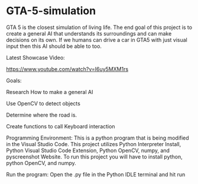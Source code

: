 # GTA-5-simulation
GTA 5 is the closest simulation of living life. The end goal of this project is to create a general AI that understands its surroundings and can make decisions on its own. If we humans can drive a car in GTA5 with just visual input then this AI should be able to too.


Latest Showcase Video:

https://www.youtube.com/watch?v=I6uy5MXM1rs

Goals:

Research How to make a general AI

Use OpenCV to detect objects

Determine where the road is.

Create functions to call Keyboard interaction

Programming Environment:
This is a python program that is being modified in the Visual Studio Code. This project utilizes Python Interpreter Install, Python Visual Studio Code Extension, Python OpenCV, numpy, and pyscreenshot Website. To run this project you will have to install python, python OpenCV, and numpy.


Run the program:
Open the .py file in the Python IDLE terminal and hit run
